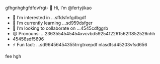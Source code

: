 gfhgnhghgfdfdvfrgt- 👋 Hi, I’m @fertyjikао
- 👀 I’m interested in ...sffdsfнfgdbgdf
- 🌱 I’m currently learning ...sd959dsfger
- 💞️ I’m looking to collaborate on ...4545cdfggrb
- 😄 Pronouns: ...2363554545454xvcvbd5925412261562ff852526nhh
- 45456sdf5696
- ⚡ Fun fact: ...sd96456454355trrgtrкерdf
 nlasdfsd45203vfsd656
<!---hfd5435456262966022002regfddfdfd
fertyjik/fertyjik is a ✨ special ✨ repository because its `README.md` (weerthis fidfble) appears on your GitHub pgererofisdfsdsle.gfm
You can click the Preview link to take a look at your changes.523526dh
--->
fee
hgh
